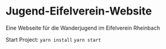 # Jugend-Eifelverein-Website
Eine Webseite für die Wanderjugend im Eifelverein Rheinbach

Start Project:
``yarn install``
``yarn start``

